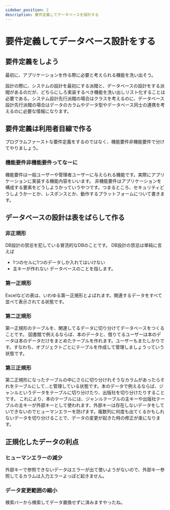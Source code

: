 ```yaml
---
sidebar_position: 2
description: 要件定義してデータベースを設計する
---
```


# 要件定義してデータベース設計をする
## 要件定義をしよう
最初に、アプリケーションを作る際に必要と考えられる機能を洗い出そう。

設計の際に、システムの設計を最初にする派閥と、データベースの設計をする派閥があるのだが、どちらにしろ実装するべき機能を洗い出しリスト化することは必要である。システム設計先行派閥の場合はクラスを考えるのに、データベース設計先行派閥の場合はデータのカラムやデータ型やデータベース同士の連携を考えるのに必要な情報になります。

## 要件定義は利用者目線で作る
プログラムファーストな要件定義をするのではなく、機能要件非機能要件で分けてやりましょう。

### 機能要件非機能要件ってなーに
機能要件は一般ユーザーや管理者ユーザーに与えられる機能です。実際にアプリケーションに実装する機能内容をいいます。
非機能要件はアプリケーションを構成する要素をどうしようかっていうやつです。つまるところ、セキュリティどうしようかーとか、レスポンスとか、動作するプラットフォームについて書きます。

## データベースの設計は表をばらして作る
### 非正規形
DB設計の禁忌を犯している冒涜的なDBのことです。
DB設計の禁忌は単純に言えば
- 1つのセルに1つのデータしか入れてはいけない
- 主キーが作れない
データベースのことを指します。

### 第一正規形
Excelなどの表は、いわゆる第一正規形とよばれます。関連するデータをすべて並べて表示されてる状態です。

### 第二正規形
第一正規形のテーブルを、関連してるデータに切り分けてデータベースをつくることです。
図書館で例えるならば、本のデータと、借りてるユーザーは本のデータは本のデータだけをまとめたテーブルを作れます。ユーザーもまたしかりです。すなわち、オブジェクトごとにテーブルを作成して管理しましょうっていう状態です。

### 第三正規形
第二正規形になったテーブルの中にさらに切り分けれそうなカラムがあったらそれをテーブルにして…と管理している状態です。本のデータで例えるならば、ジャンルというデータをテーブルに切り分けたり、出版社を切り分けたりすることです。
これにより、本のテーブルには、ジャンルテーブルの主キーや出版社テーブルの主キーが外部キーとして使われます、外部キーは存在しないデータをしていできないのでヒューマンエラーを防げます。複数列に何度も出てくるかもしれないデータを切り分けることで、データの変更が起きた時の修正が楽になります。

## 正規化したデータの利点
### ヒューマンエラーの減少
外部キーで参照できないデータはエラーが出て使いようがないので、外部キー参照してるカラムは入力エラーよっぽど起きません。

### データ変更範囲の縮小
検索バーから検索してデータ置換せずに済みますやったね。